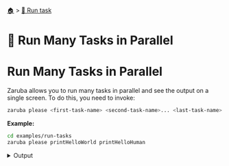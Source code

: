 <!--startTocHeader-->
[🏠](../README.md) > [🏃 Run task](README.md)
# 🍻 Run Many Tasks in Parallel
<!--endTocHeader-->

# Run Many Tasks in Parallel

Zaruba allows you to run many tasks in parallel and see the output on a single screen. To do this, you need to invoke:

```bash
zaruba please <first-task-name> <second-task-name>... <last-task-name>
```

__Example:__

<!--startCode-->
```bash
cd examples/run-tasks
zaruba please printHelloWorld printHelloHuman
```
 
<details>
<summary>Output</summary>
 
```````
💀 🔎 Job Starting...
         Elapsed Time: 1.281µs
         Current Time: 22:14:00
💀 🏁 Run 🍎 'printHelloWorld' command on /home/gofrendi/zaruba/docs/examples/run-tasks
💀 🏁 Run 🍏 'printHelloHuman' command on /home/gofrendi/zaruba/docs/examples/run-tasks
💀    🚀 printHelloWorld      🍎 hello world
💀    🚀 printHelloHuman      🍏 hello human
💀 🎉 Successfully running 🍏 'printHelloHuman' command
💀 🎉 Successfully running 🍎 'printHelloWorld' command
💀 🔎 Job Running...
         Elapsed Time: 103.143696ms
         Current Time: 22:14:00
💀 🎉 🎉🎉🎉🎉🎉🎉🎉🎉🎉🎉🎉
💀 🎉 Job Complete!!! 🎉🎉🎉
💀 🔥 Terminating
💀 🔎 Job Ended...
         Elapsed Time: 508.978561ms
         Current Time: 22:14:01
zaruba please printHelloWorld printHelloHuman
```````
</details>
<!--endCode-->


<!--startTocSubTopic-->
<!--endTocSubTopic-->
